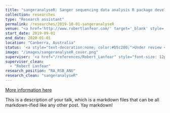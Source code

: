 ```yaml
---
title: "sangeranalyseR: Sanger sequencing data analysis R package development"
collection: researches
type: "Research assistant"
permalink: /researches/2019-10-01-sangeranalyseR
venue: "<a href='http://www.robertlanfear.com/' target='_blank' style='color: inherit;'>Lanfear Lab, Division of Ecology and Evolution, Research School of Biology, Australian National University</a>"
start_date: 2019-09-01
end_date: 2020-01-01
location: "Canberra, Australia"
status: '<a style="text-decoration:none; color:#b5c200;">Under review <i class="fa fa-paper-plane" aria-hidden="true"></i></a> &nbsp; <a href="https://www.biorxiv.org/content/10.1101/2020.05.18.102459v1" target="_blank"><i style="font-size: 12px; color:#c9cf7a">bioRxiv</i></a>'
image: "/images/sangeranalyseR_cover.png"
superviser: '<a href="/references/Robert_Lanfear" style="font-size: 12px; text-decoration:none; color:#4A4F53; border-style: solid; border-color:#e3bfbf; border-radius: 10px; background-color: #e3bfbf;" target="_blank">&nbsp; Robert Lanfear &nbsp;</a>'
superviser_clean:
  - "Robert Lanfear"
research_position: "RA_RSB_ANU"
research_clean: "sangeranalyseR"
---
```



[More information here](https://www.roc-taiwan.org/cayyz_en/post/5636.html)

This is a description of your talk, which is a markdown files that can be all markdown-ified like any other post. Yay markdown!
